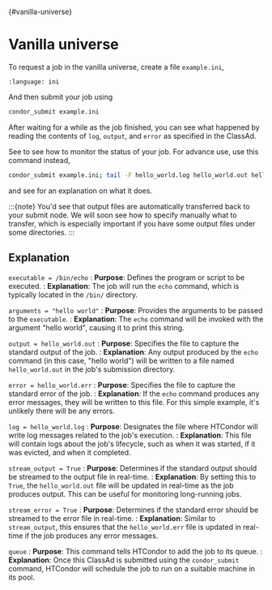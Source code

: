 {#vanilla-universe}
# Vanilla universe

To request a job in the vanilla universe, create a file `example.ini`,

```{literalinclude} 2-classad-vanilla/example.ini
:language: ini
```

And then submit your job using

```bash
condor_submit example.ini
```

After waiting for a while as the job finished, you can see what happened by reading the contents of `log`, `output`, and `error` as specified in the ClassAd.

See [](#monitor) to see how to monitor the status of your job. For advance use, use this command instead,

```bash
condor_submit example.ini; tail -F hello_world.log hello_world.out hello_world.err
```

and see [](#tail) for an explanation on what it does.

:::{note}
You'd see that output files are automatically transferred back to your submit node. We will soon see how to specify manually what to transfer, which is especially important if you have some output files under some directories.
:::

## Explanation

`executable = /bin/echo`
: **Purpose**: Defines the program or script to be executed.
: **Explanation**: The job will run the `echo` command, which is typically located in the `/bin/` directory.

`arguments = "hello world"`
: **Purpose**: Provides the arguments to be passed to the `executable`.
: **Explanation**: The `echo` command will be invoked with the argument "hello world", causing it to print this string.

`output = hello_world.out`
: **Purpose**: Specifies the file to capture the standard output of the job.
: **Explanation**: Any output produced by the `echo` command (in this case, "hello world") will be written to a file named `hello_world.out` in the job's submission directory.

`error = hello_world.err`
: **Purpose**: Specifies the file to capture the standard error of the job.
: **Explanation**: If the `echo` command produces any error messages, they will be written to this file. For this simple example, it's unlikely there will be any errors.

`log = hello_world.log`
: **Purpose**: Designates the file where HTCondor will write log messages related to the job's execution.
: **Explanation**: This file will contain logs about the job's lifecycle, such as when it was started, if it was evicted, and when it completed.

`stream_output = True`
: **Purpose**: Determines if the standard output should be streamed to the output file in real-time.
: **Explanation**: By setting this to `True`, the `hello_world.out` file will be updated in real-time as the job produces output. This can be useful for monitoring long-running jobs.

`stream_error = True`
: **Purpose**: Determines if the standard error should be streamed to the error file in real-time.
: **Explanation**: Similar to `stream_output`, this ensures that the `hello_world.err` file is updated in real-time if the job produces any error messages.

`queue`
: **Purpose**: This command tells HTCondor to add the job to its queue.
: **Explanation**: Once this ClassAd is submitted using the `condor_submit` command, HTCondor will schedule the job to run on a suitable machine in its pool.
